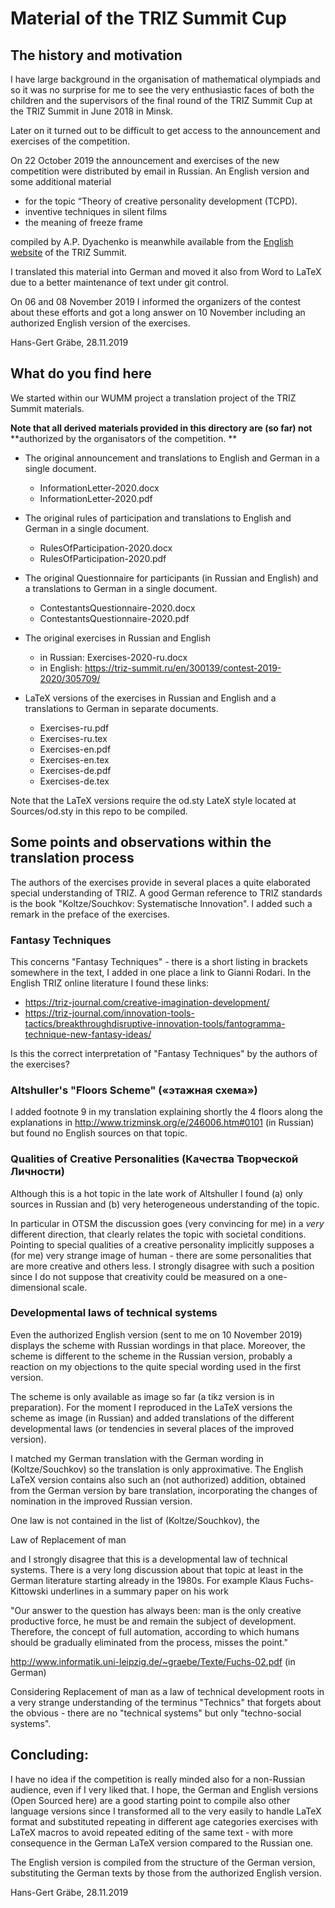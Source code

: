 # Material of the TRIZ Summit Cup

## The history and motivation

I have large background in the organisation of mathematical olympiads and so
it was no surprise for me to see the very enthusiastic faces of both the
children and the supervisors of the final round of the TRIZ Summit Cup at the
TRIZ Summit in June 2018 in Minsk.

Later on it turned out to be difficult to get access to the announcement and
exercises of the competition.

On 22 October 2019 the announcement and exercises of the new competition were
distributed by email in Russian. An English version and some additional
material
* for the topic “Theory of creative personality development (TCPD).
* inventive techniques in silent films
* the meaning of freeze frame 

compiled by A.P. Dyachenko is meanwhile available from the
[English website](https://triz-summit.ru/en/300139/contest-2019-2020/) of the
TRIZ Summit.

I translated this material into German and moved it also from Word to LaTeX
due to a better maintenance of text under git control.

On 06 and 08 November 2019 I informed the organizers of the contest about
these efforts and got a long answer on 10 November including an authorized
English version of the exercises.

Hans-Gert Gräbe, 28.11.2019

## What do you find here

We started within our WUMM project a translation project of the TRIZ Summit
materials.

**Note that all derived materials provided in this directory are (so far) not**
**authorized by the organisators of the competition. **

* The original announcement and translations to English and German in a single
  document.
  - InformationLetter-2020.docx
  - InformationLetter-2020.pdf

* The original rules of participation and translations to English and German
  in a single document.
  - RulesOfParticipation-2020.docx
  - RulesOfParticipation-2020.pdf

* The original Questionnaire for participants (in Russian and English) and a
  translations to German in a single document.
  - ContestantsQuestionnaire-2020.docx
  - ContestantsQuestionnaire-2020.pdf

* The original exercises in Russian and English
  - in Russian: Exercises-2020-ru.docx
  - in English: https://triz-summit.ru/en/300139/contest-2019-2020/305709/

* LaTeX versions of the exercises in Russian and English and a translations to
  German in separate documents.
  - Exercises-ru.pdf
  - Exercises-ru.tex
  - Exercises-en.pdf
  - Exercises-en.tex
  - Exercises-de.pdf
  - Exercises-de.tex

Note that the LaTeX versions require the od.sty LateX style located at
Sources/od.sty in this repo to be compiled. 

## Some points and observations within the translation process 

The authors of the exercises provide in several places a quite elaborated
special understanding of TRIZ. A good German reference to TRIZ standards is
the book "Koltze/Souchkov: Systematische Innovation". I added such a remark in
the preface of the exercises.

### Fantasy Techniques

This concerns "Fantasy Techniques" - there is a short listing in brackets
somewhere in the text, I added in one place a link to Gianni Rodari. In the
English TRIZ online literature I found these links:
* https://triz-journal.com/creative-imagination-development/
* https://triz-journal.com/innovation-tools-tactics/breakthroughdisruptive-innovation-tools/fantogramma-technique-new-fantasy-ideas/

Is this the correct interpretation of "Fantasy Techniques" by the authors of
the exercises?

### Altshuller's "Floors Scheme" («этажная схема»)

I added footnote 9 in my translation explaining shortly the 4 floors along the
explanations in http://www.trizminsk.org/e/246006.htm#0101 (in Russian) but
found no English sources on that topic.

### Qualities of Creative Personalities (Качества Творческой Личности)

Although this is a hot topic in the late work of Altshuller I found (a) only
sources in Russian and (b) very heterogeneous understanding of the topic.

In particular in OTSM the discussion goes (very convincing for me) in a *very*
different direction, that clearly relates the topic with societal conditions.
Pointing to special qualities of a creative personality implicitly supposes a
(for me) very strange image of human - there are some personalities that are
more creative and others less. I strongly disagree with such a position since I
do not suppose that creativity could be measured on a one-dimensional scale.

### Developmental laws of technical systems

Even the authorized English version (sent to me on 10 November 2019) displays
the scheme with Russian wordings in that place. Moreover, the scheme is
different to the scheme in the Russian version, probably a reaction on my
objections to the quite special wording used in the first version.

The scheme is only available as image so far (a tikz version is in
preparation).  For the moment I reproduced in the LaTeX versions the scheme as
image (in Russian) and added translations of the different developmental laws
(or tendencies in several places of the improved version). 

I matched my German translation with the German wording in (Koltze/Souchkov)
so the translation is only approximative. The English LaTeX version contains
also such an (not authorized) addition, obtained from the German version by
bare translation, incorporating the changes of nomination in the improved
Russian version.

One law is not contained in the list of (Koltze/Souchkov), the

Law of Replacement of man

and I strongly disagree that this is a developmental law of technical systems.
There is a very long discussion about that topic at least in the German
literature starting already in the 1980s.  For example Klaus Fuchs-Kittowski
underlines in a summary paper on his work

"Our answer to the question has always been: man is the only creative
productive force, he must be and remain the subject of development. Therefore,
the concept of full automation, according to which humans should be gradually
eliminated from the process, misses the point."

http://www.informatik.uni-leipzig.de/~graebe/Texte/Fuchs-02.pdf (in German)

Considering Replacement of man as a law of technical development roots in a
very strange understanding of the terminus "Technics" that forgets about the
obvious - there are no "technical systems" but only "techno-social systems".

## Concluding:

I have no idea if the competition is really minded also for a non-Russian
audience, even if I very liked that.  I hope, the German and English versions
(Open Sourced here) are a good starting point to compile also other language
versions since I transformed all to the very easily to handle LaTeX format and
substituted repeating in different age categories exercises with LaTeX macros
to avoid repeated editing of the same text - with more consequence in the
German LaTeX version compared to the Russian one.

The English version is compiled from the structure of the German version,
substituting the German texts by those from the authorized English version.

Hans-Gert Gräbe, 28.11.2019
